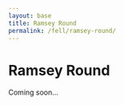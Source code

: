 ```yaml
---
layout: base
title: Ramsey Round
permalink: /fell/ramsey-round/
---
```


# Ramsey Round

Coming soon...
